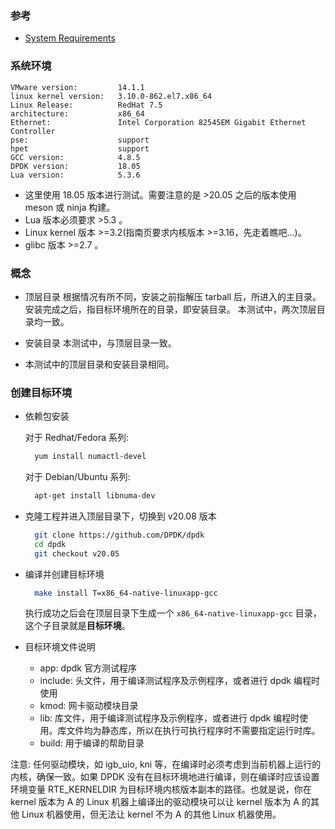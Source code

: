 
### 参考
- [System Requirements](https://doc.dpdk.org/guides/linux_gsg/sys_reqs.html)


### 系统环境

    VMware version:         14.1.1
    linux kernel version:   3.10.0-862.el7.x86_64
    Linux Release:          RedHat 7.5
    architecture:           x86_64
    Ethernet:               Intel Corporation 82545EM Gigabit Ethernet Controller
    pse:                    support
    hpet                    support
    GCC version:            4.8.5
    DPDK version:           18.05
    Lua version:            5.3.6

- 这里使用 18.05 版本进行测试。需要注意的是 >20.05 之后的版本使用 meson 或 ninja 构建。
- Lua 版本必须要求 >5.3 。
- Linux kernel 版本 >=3.2(指南页要求内核版本 >=3.16，先走着瞧吧...)。
- glibc 版本 >=2.7 。


### 概念

- 顶层目录
    根据情况有所不同，安装之前指解压 tarball 后，所进入的主目录。
    安装完成之后，指目标环境所在的目录，即安装目录。
    本测试中，两次顶层目录均一致。
    
- 安装目录
    本测试中，与顶层目录一致。

- 本测试中的顶层目录和安装目录相同。


### 创建目标环境

- 依赖包安装

  对于 Redhat/Fedora 系列:
  ```sh
    yum install numactl-devel
  ```
  
  对于 Debian/Ubuntu 系列:
  ```sh
    apt-get install libnuma-dev
  ```
- 克隆工程并进入顶层目录下，切换到 v20.08 版本
  ```sh
    git clone https://github.com/DPDK/dpdk
    cd dpdk
    git checkout v20.05
  ```

- 编译并创建目标环境
  ```sh
    make install T=x86_64-native-linuxapp-gcc
  ```
  执行成功之后会在顶层目录下生成一个 `x86_64-native-linuxapp-gcc` 目录，这个子目录就是**目标环境**。

- 目标环境文件说明
    + app: dpdk 官方测试程序
    + include: 头文件，用于编译测试程序及示例程序，或者进行 dpdk 编程时使用
    + kmod: 网卡驱动模块目录
    + lib: 库文件，用于编译测试程序及示例程序，或者进行 dpdk 编程时使用。库文件均为静态库，所以在执行可执行程序时不需要指定运行时库。
    + build: 用于编译的帮助目录
 
注意: 任何驱动模块，如 igb_uio, kni 等，在编译时必须考虑到当前机器上运行的内核，确保一致。如果 DPDK 没有在目标环境地进行编译，则在编译时应该设置环境变量 RTE_KERNELDIR 为目标环境内核版本副本的路径。也就是说，你在 kernel 版本为 A 的 Linux 机器上编译出的驱动模块可以让 kernel 版本为 A 的其他 Linux 机器使用，但无法让 kernel 不为 A 的其他 Linux 机器使用。
